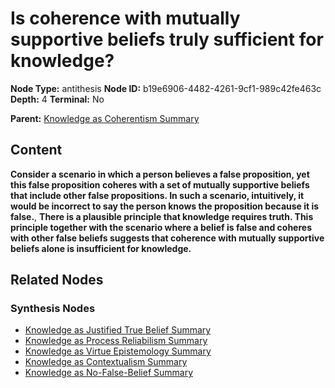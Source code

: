 # Is coherence with mutually supportive beliefs truly sufficient for knowledge?

**Node Type:** antithesis
**Node ID:** b19e6906-4482-4261-9cf1-989c42fe463c
**Depth:** 4
**Terminal:** No

**Parent:** [Knowledge as Coherentism Summary](knowledge-as-coherentism-summary-synthesis-fdbaf951-3ed0-4826-b87b-e44853649c71.md)

## Content

**Consider a scenario in which a person believes a false proposition, yet this false proposition coheres with a set of mutually supportive beliefs that include other false propositions. In such a scenario, intuitively, it would be incorrect to say the person knows the proposition because it is false.**, **There is a plausible principle that knowledge requires truth. This principle together with the scenario where a belief is false and coheres with other false beliefs suggests that coherence with mutually supportive beliefs alone is insufficient for knowledge.**

## Related Nodes

### Synthesis Nodes

- [Knowledge as Justified True Belief Summary](knowledge-as-justified-true-belief-summary-synthesis-e18609af-53f8-48f9-a93f-227a2d12268e.md)
- [Knowledge as Process Reliabilism Summary](knowledge-as-process-reliabilism-summary-synthesis-92cdc2be-0f10-4934-b490-4b952f7f0dee.md)
- [Knowledge as Virtue Epistemology Summary](knowledge-as-virtue-epistemology-summary-synthesis-25f28aae-397b-47bb-8f33-c911861f7d7b.md)
- [Knowledge as Contextualism Summary](knowledge-as-contextualism-summary-synthesis-8d5b48a6-0125-4e9a-8c1c-35ba744a702f.md)
- [Knowledge as No-False-Belief Summary](knowledge-as-no-false-belief-summary-synthesis-9687c3aa-6371-49f7-90f5-00371650e8c0.md)
